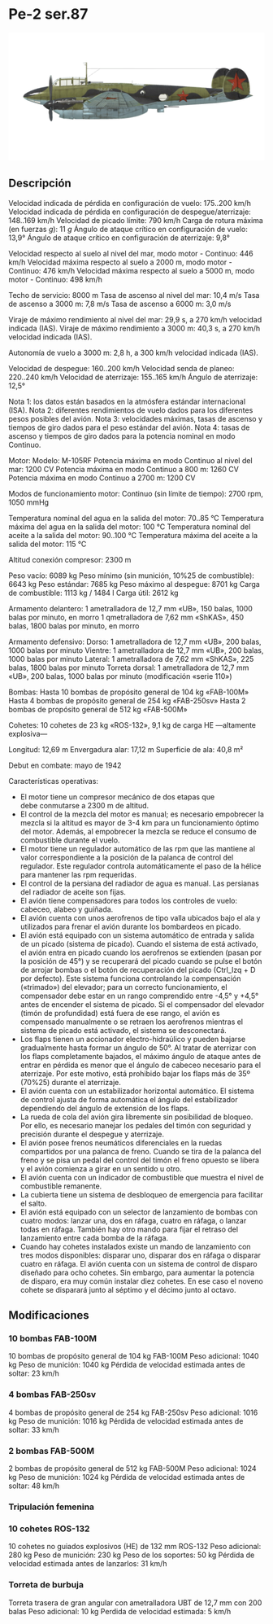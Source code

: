 # Pe-2 ser.87

![pe2s87](../images/pe2s87.png)

## Descripción

Velocidad indicada de pérdida en configuración de vuelo: 175..200 km/h
Velocidad indicada de pérdida en configuración de despegue/aterrizaje: 148..169 km/h
Velocidad de picado límite: 790 km/h
Carga de rotura máxima (en fuerzas <i>g</i>): 11 <i>g</i>
Ángulo de ataque crítico en configuración de vuelo: 13,9°
Ángulo de ataque crítico en configuración de aterrizaje: 9,8°

Velocidad respecto al suelo al nivel del mar, modo motor - Continuo: 446 km/h
Velocidad máxima respecto al suelo a 2000 m, modo motor - Continuo: 476 km/h
Velocidad máxima respecto al suelo a 5000 m, modo motor - Continuo: 498 km/h

Techo de servicio: 8000 m
Tasa de ascenso al nivel del mar: 10,4 m/s
Tasa de ascenso a 3000 m: 7,8 m/s
Tasa de ascenso a 6000 m: 3,0 m/s

Viraje de máximo rendimiento al nivel del mar: 29,9 s, a 270 km/h velocidad indicada (IAS).
Viraje de máximo rendimiento a 3000 m: 40,3 s, a 270 km/h velocidad indicada (IAS).

Autonomía de vuelo a 3000 m: 2,8 h, a 300 km/h velocidad indicada (IAS).

Velocidad de despegue: 160..200 km/h
Velocidad senda de planeo: 220..240 km/h
Velocidad de aterrizaje: 155..165 km/h
Ángulo de aterrizaje: 12,5°

Nota 1: los datos están basados en la atmósfera estándar internacional (ISA).
Nota 2: diferentes rendimientos de vuelo dados para los diferentes pesos posibles del avión.
Nota 3: velocidades máximas, tasas de ascenso y tiempos de giro dados para el peso estándar del avión.
Nota 4: tasas de ascenso y tiempos de giro dados para la potencia nominal en modo Continuo.

Motor:
Modelo: M-105RF
Potencia máxima en modo Continuo al nivel del mar: 1200 CV
Potencia máxima en modo Continuo a 800 m: 1260 CV
Potencia máxima en modo Continuo a 2700 m: 1200 CV

Modos de funcionamiento motor:
Continuo (sin límite de tiempo): 2700 rpm, 1050 mmHg

Temperatura nominal del agua en la salida del motor: 70..85 °C
Temperatura máxima del agua en la salida del motor: 100 °C
Temperatura nominal del aceite a la salida del motor: 90..100 °C
Temperatura máxima del aceite a la salida del motor: 115 °C

Altitud conexión compresor: 2300 m

Peso vacío: 6089 kg
Peso mínimo (sin munición, 10%25 de combustible): 6643 kg
Peso estándar: 7685 kg
Peso máximo al despegue: 8701 kg
Carga de combustible: 1113 kg / 1484 l
Carga útil: 2612 kg

Armamento delantero:
1 ametralladora de 12,7 mm «UB», 150 balas, 1000 balas por minuto, en morro
1 qmetralladora de 7,62 mm «ShKAS», 450 balas, 1800 balas por minuto, en morro

Armamento defensivo:
Dorso: 1 ametralladora de 12,7 mm «UB», 200 balas, 1000 balas por minuto
Vientre: 1 ametralladora de 12,7 mm «UB», 200 balas, 1000 balas por minuto
Lateral: 1 ametralladora de 7,62 mm «ShKAS», 225 balas, 1800 balas por minuto
Torreta dorsal: 1 ametralladora de 12,7 mm «UB», 200 balas, 1000 balas por minuto (modificación «serie 110»)

Bombas:
Hasta 10 bombas de propósito general de 104 kg «FAB-100M»
Hasta 4 bombas de propósito general de 254 kg «FAB-250sv»
Hasta 2 bombas de propósito general de 512 kg «FAB-500M»

Cohetes:
10 cohetes de 23 kg «ROS-132», 9,1 kg de carga HE —altamente explosiva—

Longitud: 12,69 m
Envergadura alar: 17,12 m
Superficie de ala: 40,8 m²

Debut en combate: mayo de 1942

Características operativas:
- El motor tiene un compresor mecánico de dos etapas que debe conmutarse a 2300 m de altitud.
- El control de la mezcla del motor es manual; es necesario empobrecer la mezcla si la altitud es mayor de 3-4 km para un funcionamiento óptimo del motor. Además, al empobrecer la mezcla se reduce el consumo de combustible durante el vuelo.
- El motor tiene un regulador automático de las rpm que las mantiene al valor correspondiente a la posición de la palanca de control del regulador. Este regulador controla automáticamente el paso de la hélice para mantener las rpm requeridas.
- El control de la persiana del radiador de agua es manual. Las persianas del radiador de aceite son fijas.
- El avión tiene compensadores para todos los controles de vuelo: cabeceo, alabeo y guiñada.
- El avión cuenta con unos aerofrenos de tipo valla ubicados bajo el ala y utilizados para frenar el avión durante los bombardeos en picado.
- El avión está equipado con un sistema automático de entrada y salida de un picado (sistema de picado). Cuando el sistema de está activado, el avión entra en picado cuando los aerofrenos se extienden (pasan por la posición de 45°) y se recuperará del picado cuando se pulse el botón de arrojar bombas o el botón de recuperación del picado (Ctrl_Izq + D por defecto). Este sistema funciona controlando la compensación («trimado») del elevador; para un correcto funcionamiento, el compensador debe estar en un rango comprendido entre -4,5° y +4,5° antes de encender el sistema de picado. Si el compensador del elevador (timón de profundidad) está fuera de ese rango, el avión es compensado manualmente o se retraen los aerofrenos mientras el sistema de picado está activado, el sistema se desconectará.
- Los flaps tienen un accionador electro-hidraúlico y pueden bajarse gradualmente hasta formar un ángulo de 50°. Al tratar de aterrizar con los flaps completamente bajados, el máximo ángulo de ataque antes de entrar en pérdida es menor que el ángulo de cabeceo necesario para el aterrizaje. Por este motivo, está prohibido bajar los flaps más de 35º (70%25) durante el aterrizaje.
- El avión cuenta con un estabilizador horizontal automático. El sistema de control ajusta de forma automática el ángulo del estabilizador dependiendo del ángulo de extensión de los flaps.
- La rueda de cola del avión gira libremente sin posibilidad de bloqueo. Por ello, es necesario manejar los pedales del timón con seguridad y precisión durante el despegue y aterrizaje.
- El avión posee frenos neumáticos diferenciales en la ruedas compartidos por una palanca de freno. Cuando se tira de la palanca del freno y se pisa un pedal del control del timón el freno opuesto se libera y el avión comienza a girar en un sentido u otro.
- El avión cuenta con un indicador de combustible que muestra el nivel de combustible remanente.
- La cubierta tiene un sistema de desbloqueo de emergencia para facilitar el salto.
- El avión está equipado con un selector de lanzamiento de bombas con cuatro modos: lanzar una, dos en ráfaga, cuatro en ráfaga, o lanzar todas en ráfaga. También hay otro mando para fijar el retraso del lanzamiento entre cada bomba de la ráfaga.
- Cuando hay cohetes instalados existe un mando de lanzamiento con tres modos disponibles: disparar uno, disparar dos en ráfaga o disparar cuatro en ráfaga. El avión cuenta con un sistema de control de disparo diseñado para ocho cohetes. Sin embargo, para aumentar la potencia de disparo, era muy común instalar diez cohetes. En ese caso el noveno cohete se disparará junto al séptimo y el décimo junto al octavo.

## Modificaciones


### 10 bombas FAB-100M

10 bombas de propósito general de 104 kg FAB-100M
Peso adicional: 1040 kg
Peso de munición: 1040 kg
Pérdida de velocidad estimada antes de soltar: 23 km/h


### 4 bombas FAB-250sv

4 bombas de propósito general de 254 kg FAB-250sv
Peso adicional: 1016 kg
Peso de munición: 1016 kg
Pérdida de velocidad estimada antes de soltar: 33 km/h


### 2 bombas FAB-500M

2 bombas de propósito general de 512 kg FAB-500M
Peso adicional: 1024 kg
Peso de munición: 1024 kg
Pérdida de velocidad estimada antes de soltar: 48 km/h


### Tripulación femenina


### 10 cohetes ROS-132

10 cohetes no guiados explosivos (HE) de 132 mm ROS-132
Peso adicional: 280 kg
Peso de munición: 230 kg
Peso de los soportes: 50 kg
Pérdida de velocidad estimada antes de lanzarlos: 31 km/h


### Torreta de burbuja

Torreta trasera de gran angular con ametralladora UBT de 12,7 mm con 200 balas
Peso adicional: 10 kg
Perdida de velocidad estimada: 5 km/h